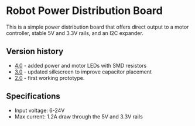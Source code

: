 # Robot Power Distribution Board

This is a simple power distribution board that offers direct output to a motor controller, stable 5V and 3.3V rails, and an I2C expander.

## Version history

* [4.0](v4/) - added power and motor LEDs with SMD resistors
* [3.0](v3/) - updated silkscreen to improve capacitor placement
* [2.0](v2/) - first working prototype.

## Specifications

* Input voltage: 6-24V
* Max current: 1.2A draw through the 5V and 3.3V rails

